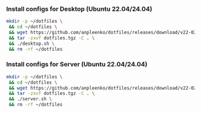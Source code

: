 ### Install configs for Desktop (Ubuntu 22.04/24.04)

```bash
mkdir -p ~/dotfiles \
 && cd ~/dotfiles \
 && wget https://github.com/anpleenko/dotfiles/releases/download/v22-02-2025-14h-45m-14s/dotfiles.tgz \
 && tar -zxvf dotfiles.tgz -C . \
 && ./desktop.sh \
 && rm -rf ~/dotfiles
```

### Install configs for Server (Ubuntu 22.04/24.04)

```bash
mkdir -p ~/dotfiles \
 && cd ~/dotfiles \
 && wget https://github.com/anpleenko/dotfiles/releases/download/v22-02-2025-14h-45m-14s/dotfiles.tgz \
 && tar -zxvf dotfiles.tgz -C . \
 && ./server.sh \
 && rm -rf ~/dotfiles
```
